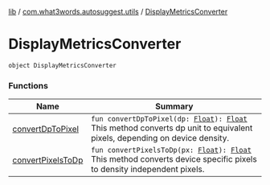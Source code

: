 [lib](../../index.md) / [com.what3words.autosuggest.utils](../index.md) / [DisplayMetricsConverter](./index.md)

# DisplayMetricsConverter

`object DisplayMetricsConverter`

### Functions

| Name | Summary |
|---|---|
| [convertDpToPixel](convert-dp-to-pixel.md) | `fun convertDpToPixel(dp: `[`Float`](https://kotlinlang.org/api/latest/jvm/stdlib/kotlin/-float/index.html)`): `[`Float`](https://kotlinlang.org/api/latest/jvm/stdlib/kotlin/-float/index.html)<br>This method converts dp unit to equivalent pixels, depending on device density. |
| [convertPixelsToDp](convert-pixels-to-dp.md) | `fun convertPixelsToDp(px: `[`Float`](https://kotlinlang.org/api/latest/jvm/stdlib/kotlin/-float/index.html)`): `[`Float`](https://kotlinlang.org/api/latest/jvm/stdlib/kotlin/-float/index.html)<br>This method converts device specific pixels to density independent pixels. |
